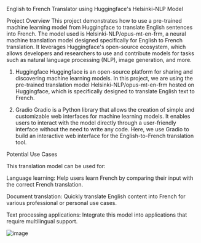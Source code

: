 English to French Translator using Huggingface's Helsinki-NLP Model


Project Overview
This project demonstrates how to use a pre-trained machine learning model from Huggingface to translate English sentences into French. The model used is Helsinki-NLP/opus-mt-en-frm, a neural machine translation model designed specifically for English to French translation. It leverages Huggingface's open-source ecosystem, which allows developers and researchers to use and contribute models for tasks such as natural language processing (NLP), image generation, and more.

1. Huggingface
Huggingface is an open-source platform for sharing and discovering machine learning models. In this project, we are using the pre-trained translation model Helsinki-NLP/opus-mt-en-frm hosted on Huggingface, which is specifically designed to translate English text to French.

2. Gradio
Gradio is a Python library that allows the creation of simple and customizable web interfaces for machine learning models. It enables users to interact with the model directly through a user-friendly interface without the need to write any code. Here, we use Gradio to build an interactive web interface for the English-to-French translation tool.



Potential Use Cases

This translation model can be used for:

Language learning: Help users learn French by comparing their input with the correct French translation.

Document translation: Quickly translate English content into French for various professional or personal use cases.

Text processing applications: Integrate this model into applications that require multilingual support.

![image](https://github.com/user-attachments/assets/20b1588a-1811-46a8-bb6b-4bc3d5e09761)
